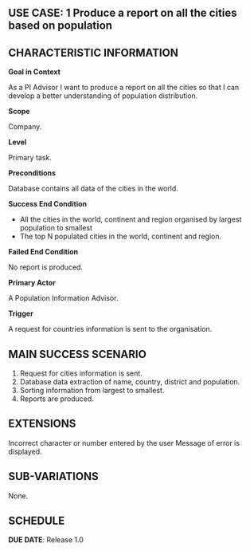 **USE CASE: 1 Produce a report on all the cities based on population**
------------------------------------------------------------------------------------------------------------------------------------------------------------------------------------------------------------------------------------------------ 

**CHARACTERISTIC INFORMATION**
------------------------------------------------------------------------------------------------------------------------------------------------------------------------------------------------------------------------------------------------

**Goal in Context**

As a PI Advisor I want to produce a report on all the cities so that I can develop a better understanding of population distribution.

**Scope**

Company.

**Level**

Primary task.

**Preconditions**

Database contains all data of the cities in the world.

**Success End Condition**

* All the cities in the world, continent and region organised by largest population to smallest
* The top N populated cities in the world, continent and region.

**Failed End Condition**

No report is produced.

**Primary Actor**

A Population Information Advisor.

**Trigger**

A request for countries information is sent to the organisation.

**MAIN SUCCESS SCENARIO**
------------------------------------------------------------------------------------------------------------------------------------------------------------------------------------------------------------------------------------------------ 

1. Request for cities information is sent.
2. Database data extraction of name, country, district and population.
3. Sorting information from largest to smallest.
4. Reports are produced.

**EXTENSIONS**
------------------------------------------------------------------------------------------------------------------------------------------------------------------------------------------------------------------------------------------------

Incorrect character or number entered by the user Message of error is displayed.

**SUB-VARIATIONS**
------------------------------------------------------------------------------------------------------------------------------------------------------------------------------------------------------------------------------------------------

None.

**SCHEDULE**
------------------------------------------------------------------------------------------------------------------------------------------------------------------------------------------------------------------------------------------------

**DUE DATE**: Release 1.0